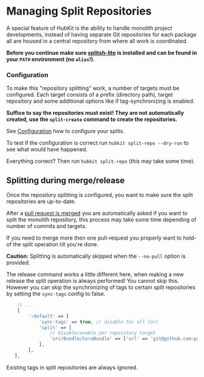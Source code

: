Managing Split Repositories
===========================

A special feature of HubKit is the ability to handle monolith project developments,
instead of having separate Git repositories for each package all are housed in a
central repository from where all work is coordinated.

**Before you continue make sure [splitsh-lite](https://github.com/splitsh/lite) is
installed and can be found in your `PATH` environment (no `alias`!).**

### Configuration

To make this "repository splitting" work, a number of targets must
be configured. Each target consists of a prefix (directory path),
target repository and some additional options like if tag-synchronizing is enabled.

**Suffice to say the repositories must exist! They are not automatically created,
use the `split-create` command to create the repositories.**

See [Configuration](config.md) how to configure your splits.

To test if the configuration is correct run `hubkit split-repo --dry-run`
to see what would have happened.

Everything correct? Then run `hubkit split-repo` (this may take some time).

## Splitting during merge/release

Once the repository splitting is configured, you want to make sure the split repositories
are up-to-date.

After a [pull request is merged](commands/merge.md) you are automatically asked if you want
to split the monolith repository, this process may take some time depending of number
of commits and targets.

If you need to merge more then one pull-request you properly want to hold-of
the split operation till you're done.

**Caution:** Splitting is automatically skipped when the `--no-pull` option is provided.

The release command works a little different here, when making a new release the
split operation is always performed! You cannot skip this. However you can skip
the synchronizing of tags to certain split repositories by setting the `sync-tags`
config to false.

```php
    // ...
    [
        ':default' => [
            'sync-tags' => true, // disable for all (or)
            'split' => [
                // Disable/enable per repository target
                'src/Bundle/CoreBundle' => ['url' => 'git@github.com:park-manager/core-bundle.git', 'sync-tags' => true],
            ],
        ],
   ],
```

Existing tags in split repositories are always ignored.
